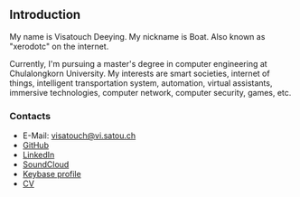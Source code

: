 ## Introduction

My name is Visatouch Deeying. My nickname is Boat.
Also known as "xerodotc" on the internet.

Currently, I'm pursuing a master's degree in computer engineering at Chulalongkorn University.
My interests are smart societies, internet of things, intelligent transportation system, automation,
virtual assistants, immersive technologies, computer network, computer security, games, etc.

### Contacts

- E-Mail: [visatouch@vi.satou.ch](mailto:visatouch@vi.satou.ch)
- [GitHub](https://github.com/xerodotc)
- [LinkedIn](https://www.linkedin.com/in/visatouch)
- [SoundCloud](https://soundcloud.com/xerodotc)
- [Keybase profile](https://keybase.io/xerodotc)
- [CV](cv.pdf)
